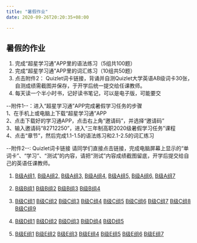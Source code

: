 ```yaml
---
title: "暑假作业"
date: 2020-09-26T20:20:35+08:00

---
```


## 暑假的作业

1. 完成“超星学习通”APP里的语法练习（5组共100题）  
2. 完成“超星学习通”APP里的词汇练习（10组共50题）  
3. 点击附件2： Quizlet词卡链接，背诵并自测Quizlet大学英语AB级词卡30张，自测成绩需截图并保存，于开学后统一提交给任课教师。  
4. 每天读一个半小时书，记好读书笔记，可以是电子版，可能要交  

--附件1--：进入“超星学习通”APP完成暑假学习任务的步骤  
1、在手机上或电脑上下载“超星学习通”APP  
2、点击下载好的学习通APP，点击右上角“邀请码”，并选择“邀请码”  
3、输入邀请码“82712250”，进入“三年制高职2020级暑假学习任务”课程  
4、点击“章节”，然后完成1.1-1.5的语法练习和2.1-2.5的词汇练习  
  
--附件2--: Quizlet词卡链接
请同学们直接点击链接，完成电脑屏幕上显示的“单词卡”、“学习”、“测试”的内容，请把“测试”内容成绩截图留底，开学后提交给自己的英语任课教师。  

1. [B级A组1,](https://quizlet.com/cn/486065661/b%E7%BA%A7a%E7%BB%841-flash-cards/) [B级A组2,](https://quizlet.com/cn/486067789/b%E7%BA%A7a%E7%BB%842-flash-cards) [B级A组3,](https://quizlet.com/cn/486088843/b%E7%BA%A7a%E7%BB%843-flash-cards/) [B级A组4,](https://quizlet.com/cn/486091073/b%E7%BA%A7a%E7%BB%844-flash-cards/) [B级A组5,](https://quizlet.com/cn/486093406/b%E7%BA%A7a%E7%BB%845-flash-cards/) [B级A组6,](https://quizlet.com/cn/486097424/b%E7%BA%A7a%E7%BB%846-flash-cards/) [B级A组7](https://quizlet.com/cn/486100490/b%E7%BA%A7a%E7%BB%847-flash-cards/)  

2. [B级B组1](https://quizlet.com/cn/475047671/b%E7%BA%A7b%E7%BB%841-flash-cards/) [B级B组2](https://quizlet.com/cn/475050446/b%E7%BA%A7b%E7%BB%842-flash-cards/) [B级B组3](https://quizlet.com/cn/475051089/b%E7%BA%A7b%E7%BB%843-flash-cards/) [B级B组4](https://quizlet.com/cn/475051628/b%E7%BA%A7b%E7%BB%844-flash-cards/)  

3. [B级C组1](https://quizlet.com/cn/516000937/b%E7%BA%A7c%E7%BB%841-flash-cards/) [B级C组2](https://quizlet.com/cn/496625665/b%E7%BA%A7c%E7%BB%842-flash-cards/) [B级C组3](https://quizlet.com/cn/516002676/b%E7%BA%A7c%E7%BB%843-flash-cards/) [B级C组4](https://quizlet.com/cn/516003433/b%E7%BA%A7c%E7%BB%844-flash-cards/) [B级C组5](https://quizlet.com/cn/516005780/b%E7%BA%A7c%E7%BB%845-flash-cards/) [B级C组6](https://quizlet.com/cn/516004189/b%E7%BA%A7c%E7%BB%846-flash-cards/) [B级C组7](https://quizlet.com/cn/486533363/b%E7%BA%A7c%E7%BB%847-flash-cards/) [B级C组8](https://quizlet.com/cn/516006740/b%E7%BA%A7c%E7%BB%848-flash-cards/) [B级C组9](https://quizlet.com/cn/516007465/b%E7%BA%A7c%E7%BB%849-flash-cards/)  
4. [B级D组1](https://quizlet.com/cn/479573914/b%E7%BA%A7d%E7%BB%841-flash-cards/) [B级D组2](https://quizlet.com/cn/479574735/b%E7%BA%A7d%E7%BB%842-flash-cards/) [B级D组3](https://quizlet.com/cn/479575056/b%E7%BA%A7d%E7%BB%843-flash-cards/) [B级D组4](https://quizlet.com/cn/479575404/b%E7%BA%A7d%E7%BB%844-flash-cards/) [B级D组5](https://quizlet.com/cn/479575850/b%E7%BA%A7d%E7%BB%845-flash-cards/)  

5. [B级E组1](https://quizlet.com/cn/484953037/b%E7%BA%A7e%E7%BB%841-flash-cards/) [B级E组2](https://quizlet.com/cn/484956357/b%E7%BA%A7e%E7%BB%842-flash-cards/) [B级E组3](https://quizlet.com/cn/484962480/b%E7%BA%A7e%E7%BB%843-flash-cards/) [B级E组4](https://quizlet.com/cn/484968424/b%E7%BA%A7e%E7%BB%844-flash-cards/) [B级E组5](https://quizlet.com/cn/484972239/b%E7%BA%A7e%E7%BB%845-flash-cards/) [B级E组6](https://quizlet.com/cn/485341862/b%E7%BA%A7e%E7%BB%846-flash-cards/) [B级E组7](https://quizlet.com/cn/485350641/b%E7%BA%A7e%E7%BB%847-flash-cards/)  
